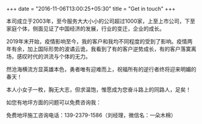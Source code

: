 +++
date = "2016-11-06T13:00:25+05:30"
title = "Get in touch"
+++

本司成立于2003年，至今服务大大小小的公司超过1000家，上至上市公司，下至家庭个体，侧面见证了中国经济的发展，行业的变迁，企业的成长。

2019年末开始，疫情影响至今，我的客户和我均不同程度的受到了影响。疫情两年有余，加上国际形势的波谲云诡，我看到了有的客户逆势成长，有的客户落寞离场，感叹时代的洪流与个体的无力。

然沧海横流方显英雄本色，勇者唯有迎难而上，祝福所有的逆行者终将迎来明媚的春天！

本人小女子一枚，胸无大志，但求温饱，惟愿成为您奋斗路上的同路人，足矣！

如您有地坪方面的问题可以免费咨询我：

免费地坪施工咨询电话：139-2379-1586（刘经理，微信名：一朵木棉）
